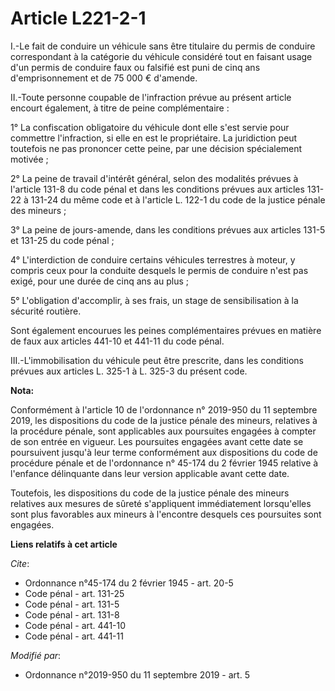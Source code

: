 # Article L221-2-1

I.-Le fait de conduire un véhicule sans être titulaire du permis de conduire correspondant à la catégorie du véhicule
considéré tout en faisant usage d'un permis de conduire faux ou falsifié est puni de cinq ans d'emprisonnement et de 75 000 €
d'amende. 

II.-Toute personne coupable de l'infraction prévue au présent article encourt également, à titre de peine complémentaire : 

1° La confiscation obligatoire du véhicule dont elle s'est servie pour commettre l'infraction, si elle en est le
propriétaire. La juridiction peut toutefois ne pas prononcer cette peine, par une décision spécialement motivée ; 

2° La peine de travail d'intérêt général, selon des modalités prévues à l'article 131-8 du code pénal et dans les conditions
prévues aux articles 131-22 à 131-24 du même code et         à l'article L. 122-1 du code de la justice pénale des mineurs ; 

3° La peine de jours-amende, dans les conditions prévues aux articles 131-5 et 131-25 du code pénal ; 

4° L'interdiction de conduire certains véhicules terrestres à moteur, y compris ceux pour la conduite desquels le permis de
conduire n'est pas exigé, pour une durée de cinq ans au plus ; 

5° L'obligation d'accomplir, à ses frais, un stage de sensibilisation à la sécurité routière. 

Sont également encourues les peines complémentaires prévues en matière de faux aux articles 441-10 et 441-11 du code pénal. 

III.-L'immobilisation du véhicule peut être prescrite, dans les conditions prévues aux articles L. 325-1 à L. 325-3 du
présent code.

**Nota:**

Conformément à l'article 10 de l'ordonnance n° 2019-950 du 11 septembre 2019, les dispositions du code de la justice pénale
des mineurs, relatives à la procédure pénale, sont applicables aux poursuites engagées à compter de son entrée en vigueur.
Les poursuites engagées avant cette date se poursuivent jusqu'à leur terme conformément aux dispositions du code de procédure
pénale et de l'ordonnance n° 45-174 du 2 février 1945 relative à l'enfance délinquante dans leur version applicable avant
cette date.

Toutefois, les dispositions du code de la justice pénale des mineurs relatives aux mesures de sûreté s'appliquent
immédiatement lorsqu'elles sont plus favorables aux mineurs à l'encontre desquels ces poursuites sont engagées.

**Liens relatifs à cet article**

_Cite_:

  - Ordonnance n°45-174 du 2 février 1945 - art. 20-5
  - Code pénal - art. 131-25
  - Code pénal - art. 131-5
  - Code pénal - art. 131-8
  - Code pénal - art. 441-10
  - Code pénal - art. 441-11

_Modifié par_:

  - Ordonnance n°2019-950 du 11 septembre 2019 - art. 5
